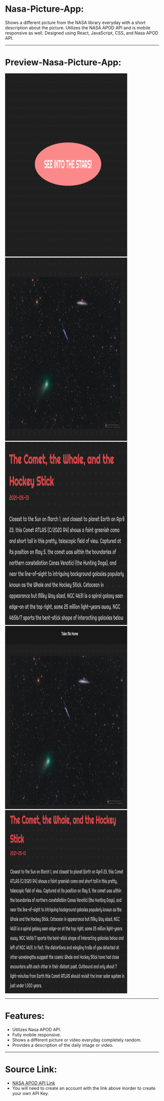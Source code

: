 # Nasa-Picture-App:

Shows a different picture from the NASA library everyday with a short description about the picture. Utilizes the NASA APOD API and is mobile responsive as well. Designed using React, JavaScript, CSS, and Nasa APOD API. 

---

# Preview-Nasa-Picture-App:

<img src="https://github.com/HadyM/Nasa-Picture-App/blob/main/nasa-app/Image%20Screenshots/Nasa%20API%20ScreenShots/HomeScreen.png" width="400" height="600"><br>
<img src="https://github.com/HadyM/Nasa-Picture-App/blob/main/nasa-app/Image%20Screenshots/Nasa%20API%20ScreenShots/PictureDaily.png" width="400" height="600">
<img src="https://github.com/HadyM/Nasa-Picture-App/blob/main/nasa-app/Image%20Screenshots/Nasa%20API%20ScreenShots/DescriptionInfo.png" width="400" height="600">
<img src="https://github.com/HadyM/Nasa-Picture-App/blob/main/nasa-app/Image%20Screenshots/Nasa%20API%20ScreenShots/MobileResponsive2.png" width="400" height="600">
<img src="https://github.com/HadyM/Nasa-Picture-App/blob/main/nasa-app/Image%20Screenshots/Nasa%20API%20ScreenShots/MobileResponsive.png" width="400" height="600">

---

# Features:

 * Utilizes Nasa APOD API.
 * Fully mobile responsive.
 * Shows a different picture or video everyday completely random.
 * Provides a description of the daily image or video.
 
---

# Source Link:

 * [NASA APOD API Link](https://api.nasa.gov/)
 * You will need to create an account with the link above inorder to create your own API Key.
 
 
